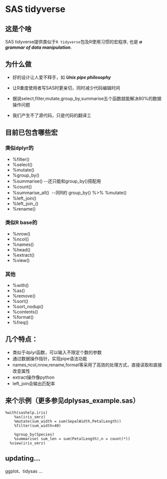 # SAS tidyverse

## 这是个啥
SAS tidyverse提供类似于`R tidyverse`包及R使用习惯的宏程序, 也是 ***a grammar of data manipulation***.

## 为什么做
   
   * 好的设计让人爱不释手，如 ***Unix pipe philosophy*** 
 
   * 让R重度使用者写SAS时更亲切，同时减少代码编辑时间
   
   * 据说select,filter,mutate,group_by,summarise五个函数就能解决80%的数据操作问题
   
   * 我们产生不了源代码，只是代码的翻译工

## 目前已包含哪些宏
### 类似dplyr的
 * %filter()
 * %select()
 * %mutate()
 * %group_by()
 * %summarise()  --还只能和group_by()搭配用
 * %count()
 * %summarise_all()  --同R的 group_by() %>% %mutate()
 * %left_join()
 * %left_join_()
 * %rename()
 
### 类似R base的
 * %nrow()
 * %ncol()
 * %names()
 * %head()
 * %extract()
 * %view()
### 其他
 * %with()
 * %as()
 * %remove()
 * %sort()
 * %sort_nodup()
 * %contents()
 * %format()
 * %freq()

## 几个特点：
* 类似于dplyr函数，可以输入不限定个数的参数
* 通过数据操作指针，实现pipe语法功能
* names,ncol,nrow,rename,format等采用了高效的处理方式，直接读取和直接改变属性
* extract操作像python 
* left_join会输出匹配率


## 来个示例（更多参见dplysas_example.sas）

```SAS
%with(sashelp.iris)
	%as(iris_smrz) 
	%mutate(sum_width = sum(SepalWidth,PetalLength))
	%filter(sum_width>40)
 
	%group_by(Species)
	%summarise( sum_len = sum(PetalLength),n = count(*))
  %view(iris_smrz)
```

## updating...

ggplot、tidysas ...






